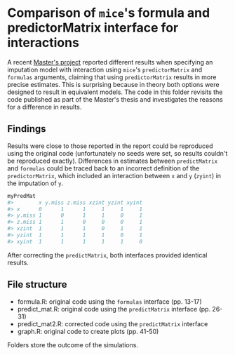 # Comparison of `mice`'s formula and predictorMatrix interface for interactions

A recent [Master's project](https://uknowledge.uky.edu/cgi/viewcontent.cgi?article=1234&context=cph_etds) reported different results when specifying an imputation model with interaction using `mice`'s `predictorMatrix` and `formulas` arguments, claiming that using `predictorMatrix` results in more precise estimates. This is surprising because in theory both options were designed to result in equivalent models. The code in this folder revisits the code published as part of the Master's thesis and investigates the reasons for a difference in results.

## Findings 

Results were close to those reported in the report could be reproduced using the original code (unfortunately no seeds were set, so results couldn't be reproduced exactly). Differences in estimates between `predictMatrix` and `formulas` could be traced back to an incorrect definition of the `predictorMatrix`, which included an interaction between `x` and `y` (`zyint`) in the imputation of `y`.


```r
myPredMat
#>        x y.miss z.miss xzint yzint xyint
#> x      0      1      1     1     1     1
#> y.miss 1      0      1     1     0     1
#> z.miss 1      1      0     0     0     1
#> xzint  1      1      1     0     1     1
#> yzint  1      1      1     1     0     1
#> xyint  1      1      1     1     1     0
```

After correcting the `predictMatrix`, both interfaces provided identical results.



## File structure

- formula.R: original code using the `formulas` interface (pp. 13-17)
- predict_mat.R: original code using the `predictMatrix` interface (pp. 26-31)
- predict_mat2.R: corrected code using the `predictMatrix` interface 
- graph.R: original code to create plots (pp. 41-50)

Folders store the outcome of the simulations.
